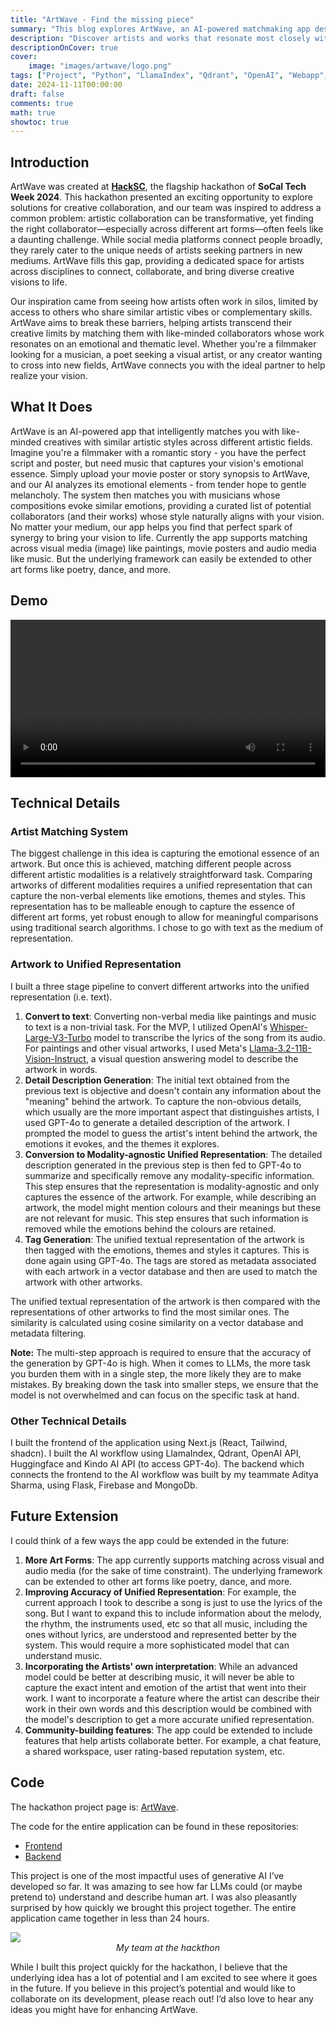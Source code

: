 ```yaml
---
title: "ArtWave - Find the missing piece"
summary: "This blog explores ArtWave, an AI-powered matchmaking app designed to connect artists across diverse fields by analyzing the emotional and thematic essence of their work."
description: "Discover artists and works that resonate most closely with yours"
descriptionOnCover: true
cover:
    image: "images/artwave/logo.png"
tags: ["Project", "Python", "LlamaIndex", "Qdrant", "OpenAI", "Webapp", "GenAI", "Flask"]
date: 2024-11-11T00:00:00
draft: false
comments: true
math: true
showtoc: true
---
```


## Introduction 

ArtWave was created at [**HackSC**](https://socal-tech-week-2024.devpost.com/), the flagship hackathon of **SoCal Tech Week 2024**. This hackathon presented an exciting opportunity to explore solutions for creative collaboration, and our team was inspired to address a common problem: artistic collaboration can be transformative, yet finding the right collaborator—especially across different art forms—often feels like a daunting challenge. While social media platforms connect people broadly, they rarely cater to the unique needs of artists seeking partners in new mediums. ArtWave fills this gap, providing a dedicated space for artists across disciplines to connect, collaborate, and bring diverse creative visions to life.

Our inspiration came from seeing how artists often work in silos, limited by access to others who share similar artistic vibes or complementary skills. ArtWave aims to break these barriers, helping artists transcend their creative limits by matching them with like-minded collaborators whose work resonates on an emotional and thematic level. Whether you're a filmmaker looking for a musician, a poet seeking a visual artist, or any creator wanting to cross into new fields, ArtWave connects you with the ideal partner to help realize your vision.

## What It Does

ArtWave is an AI-powered app that intelligently matches you with like-minded creatives with similar artistic styles across different artistic fields.  Imagine you're a filmmaker with a romantic story - you have the perfect script and poster, but need music that captures your vision's emotional essence. Simply upload your movie poster or story synopsis to ArtWave, and our AI analyzes its emotional elements - from tender hope to gentle melancholy. The system then matches you with musicians whose compositions evoke similar emotions, providing a curated list of potential collaborators (and their works) whose style naturally aligns with your vision. No matter your medium, our app helps you find that perfect spark of synergy to bring your vision to life. Currently the app supports matching across visual media (image) like paintings, movie posters and audio media like music. But the underlying framework can easily be extended to other art forms like poetry, dance, and more.

## Demo
<video width=100% controls>
    <source src="/vids/artwave/Demo.mp4" type="video/mp4">
    Your browser does not support the video tag.  
</video>

## Technical Details

### Artist Matching System
The biggest challenge in this idea is capturing the emotional essence of an artwork. But once this is achieved, matching different people across different artistic modalities is a relatively straightforward task. Comparing artworks of different modalities requires a unified representation that can capture the non-verbal elements like emotions, themes and styles. This representation has to be malleable enough to capture the essence of different art forms, yet robust enough to allow for meaningful comparisons using traditional search algorithms. I chose to go with text as the medium of representation.

### Artwork to Unified Representation
I built a three stage pipeline to convert different artworks into the unified representation (i.e. text). 
1. **Convert to text**: Converting non-verbal media like paintings and music to text is a non-trivial task. For the MVP, I utilized OpenAI's [Whisper-Large-V3-Turbo](https://huggingface.co/openai/whisper-large-v3-turbo) model to transcribe the lyrics of the song from its audio. For paintings and other visual artworks, I used Meta's [Llama-3.2-11B-Vision-Instruct](https://huggingface.co/meta-llama/Llama-3.2-11B-Vision-Instruct), a visual question answering model to describe the artwork in words.
2. **Detail Description Generation**: The initial text obtained from the previous text is objective and doesn't contain any information about the "meaning" behind the artwork. To capture the non-obvious details, which usually are the more important aspect that distinguishes artists, I used GPT-4o to generate a detailed description of the artwork. I prompted the model to guess the artist's intent behind the artwork, the emotions it evokes, and the themes it explores.
3. **Conversion to Modality-agnostic Unified Representation**: The detailed description generated in the previous step is then fed to GPT-4o to summarize and specifically remove any modality-specific information. This step ensures that the representation is modality-agnostic and only captures the essence of the artwork. For example, while describing an artwork, the model might mention colours and their meanings but these are not relevant for music. This step ensures that such information is removed while the emotions behind the colours are retained.
4. **Tag Generation**: The unified textual representation of the artwork is then tagged with the emotions, themes and styles it captures. This is done again using GPT-4o. The tags are stored as metadata associated with each artwork in a vector database and then are used to match the artwork with other artworks.

The unified textual representation of the artwork is then compared with the representations of other artworks to find the most similar ones. The similarity is calculated using cosine similarity on a vector database and metadata filtering.

**Note:** The multi-step approach is required to ensure that the accuracy of the generation by GPT-4o is high. When it comes to LLMs, the more task you burden them with in a single step, the more likely they are to make mistakes. By breaking down the task into smaller steps, we ensure that the model is not overwhelmed and can focus on the specific task at hand.

### Other Technical Details

I built the frontend of the application using Next.js (React, Tailwind, shadcn). I built the AI workflow using LlamaIndex, Qdrant, OpenAI API, Huggingface and Kindo AI API (to access GPT-4o). The backend which connects the frontend to the AI workflow was built by my teammate Aditya Sharma, using Flask, Firebase and MongoDb. 

## Future Extension
I could think of a few ways the app could be extended in the future:
1. **More Art Forms**: The app currently supports matching across visual and audio media (for the sake of time constraint). The underlying framework can be extended to other art forms like poetry, dance, and more.
2. **Improving Accuracy of Unified Representation**: For example, the current approach I took to describe a song is just to use the lyrics of the song. But I want to expand this to include information about the melody, the rhythm, the instruments used, etc so that all music, including the ones without lyrics, are understood and represented better by the system. This would require a more sophisticated model that can understand music. 
3. **Incorporating the Artists' own interpretation**: While an advanced model could be better at describing music, it will never be able to capture the exact intent and emotion of the artist that went into their work. I want to incorporate a feature where the artist can describe their work in their own words and this description would be combined with the model's description to get a more accurate unified representation.
4. **Community-building features**: The app could be extended to include features that help artists collaborate better. For example, a chat feature, a shared workspace, user rating-based reputation system, etc.

## Code
The hackathon project page is: [ArtWave](https://devpost.com/software/artwave).

The code for the entire application can be found in these repositories:
- [Frontend](https://github.com/Mystic-Slice/artwave-frontend)
- [Backend](https://github.com/Mystic-Slice/artwave-backend)

This project is one of the most impactful uses of generative AI I’ve developed so far. It was amazing to see how far LLMs could (or maybe pretend to) understand and describe human art. I was also pleasantly surprised by how quickly we brought this project together. The entire application came together in less than 24 hours.

<div style="display: block; width: 100%; justify-items: center;">
<img src="/images/artwave/team_pic.jpg" style="display: block;margin: auto;"/><em>My team at the hackthon</em>
</div>

While I built this project quickly for the hackathon, I believe that the underlying idea has a lot of potential and I am excited to see where it goes in the future. If you believe in this project’s potential and would like to collaborate on its development, please reach out! I’d also love to hear any ideas you might have for enhancing ArtWave.